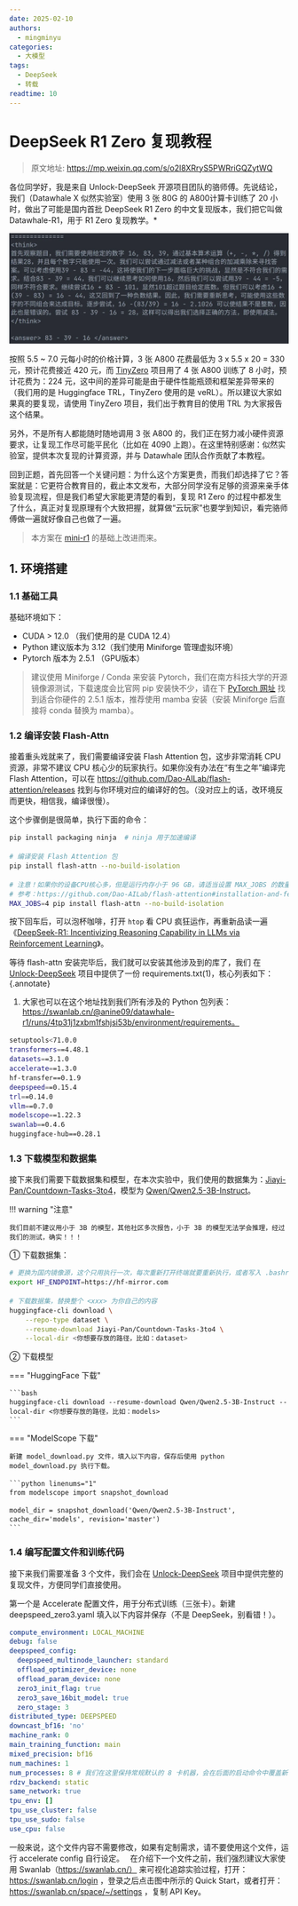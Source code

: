 ```yaml
---
date: 2025-02-10
authors:
  - mingminyu
categories:
  - 大模型
tags:
  - DeepSeek
  - 转载
readtime: 10
---
```


# DeepSeek R1 Zero 复现教程

> 原文地址: https://mp.weixin.qq.com/s/o2l8XRryS5PWRriGQZytWQ

各位同学好，我是来自 Unlock-DeepSeek 开源项目团队的骆师傅。先说结论，我们（Datawhale X 似然实验室）使用 3 张 80G 的 A800计算卡训练了 20 小时，做出了可能是国内首批 DeepSeek R1 Zero 的中文复现版本，我们把它叫做 Datawhale-R1，用于 R1 Zero 复现教学。*

![alt text](../../../images/20250210-04.png)

按照 5.5 ~ 7.0 元每小时的价格计算，3 张 A800 花费最低为 3 x 5.5 x 20 = 330 元，预计花费接近 420 元，而 [TinyZero](https://github.com/Jiayi-Pan/TinyZero) 项目用了 4 张 A800 训练了 8 小时，预计花费为：224 元，这中间的差异可能是由于硬件性能瓶颈和框架差异带来的（我们用的是 Huggingface TRL，TinyZero 使用的是 veRL）。所以建议大家如果真的要复现，请使用 TinyZero 项目，我们出于教育目的使用 TRL 为大家报告这个结果。

另外，不是所有人都能随时随地调用 3 张 A800 的，我们正在努力减小硬件资源要求，让复现工作尽可能平民化（比如在 4090 上跑）。在这里特别感谢：似然实验室，提供本次复现的计算资源，并与 Datawhale 团队合作贡献了本教程。

回到正题，首先回答一个关键问题：为什么这个方案更贵，而我们却选择了它？答案就是：它更符合教育目的，截止本文发布，大部分同学没有足够的资源来亲手体验复现流程，但是我们希望大家能更清楚的看到，复现 R1 Zero 的过程中都发生了什么，真正对复现原理有个大致把握，就算做“云玩家”也要学到知识，看完骆师傅做一遍就好像自己也做了一遍。

> 本方案在 [mini-r1](https://www.philschmid.de/mini-deepseek-r1) 的基础上改进而来。

<!-- more -->

## 1. 环境搭建

### 1.1 基础工具

基础环境如下：

- CUDA > 12.0 （我们使用的是 CUDA 12.4）
- Python 建议版本为 3.12（我们使用 Miniforge 管理虚拟环境）
- Pytorch 版本为 2.5.1 （GPU版本）

> 建议使用 Miniforge / Conda 来安装 Pytorch，我们在南方科技大学的开源镜像源测试，下载速度会比官网 pip 安装快不少，请在下 [PyTorch 网址](https://pytorch.org/get-started/previous-versions) 找到适合你硬件的 2.5.1 版本，推荐使用 mamba 安装（安装  Miniforge 后直接将 conda 替换为 mamba）。

### 1.2 编译安装 Flash-Attn

接着重头戏就来了，我们需要编译安装 Flash Attention 包，这步非常消耗 CPU 资源，非常不建议 CPU 核心少的玩家执行。如果你没有办法在“有生之年”编译完 Flash Attention，可以在 https://github.com/Dao-AILab/flash-attention/releases 找到与你环境对应的编译好的包。（没对应上的话，改环境反而更快，相信我，编译很慢）。

这个步骤倒是很简单，执行下面的命令：

```bash linenums="1" hl_lines="8"
pip install packaging ninja  # ninja 用于加速编译

# 编译安装 Flash Attention 包
pip install flash-attn --no-build-isolation

# 注意！如果你的设备CPU核心多，但是运行内存小于 96 GB，请适当设置 MAX_JOBS 的数量，并替换为下面的命令
# 参考：https://github.com/Dao-AILab/flash-attention#installation-and-features
MAX_JOBS=4 pip install flash-attn --no-build-isolation
```

按下回车后，可以泡杯咖啡，打开 `htop` 看 CPU 疯狂运作，再重新品读一遍《[DeepSeek-R1: Incentivizing Reasoning Capability in LLMs via Reinforcement Learning](https://arxiv.org/abs/2501.12948)》。

等待 flash-attn 安装完毕后，我们就可以安装其他涉及到的库了，我们 在 [Unlock-DeepSeek](https://github.com/datawhalechina/unlock-deepseek) 项目中提供了一份 requirements.txt(1)，核心列表如下：
{.annotate}

1. 大家也可以在这个地址找到我们所有涉及的 Python 包列表：https://swanlab.cn/@anine09/datawhale-r1/runs/4tp31j1zxbm1fshjsi53b/environment/requirements。

```bash
setuptools<71.0.0
transformers==4.48.1
datasets==3.1.0
accelerate==1.3.0
hf-transfer==0.1.9
deepspeed==0.15.4
trl==0.14.0
vllm==0.7.0
modelscope==1.22.3
swanlab==0.4.6
huggingface-hub==0.28.1
```

### 1.3 下载模型和数据集

接下来我们需要下载数据集和模型，在本次实验中，我们使用的数据集为：[Jiayi-Pan/Countdown-Tasks-3to4](https://huggingface.co/datasets/Jiayi-Pan/Countdown-Tasks-3to4)，模型为 [Qwen/Qwen2.5-3B-Instruct](https://huggingface.co/Qwen/Qwen2.5-3B-Instruct)。

!!! warning "注意"

    我们目前不建议用小于 3B 的模型，其他社区多次报告，小于 3B 的模型无法学会推理，经过我们的测试，确实！！！

① 下载数据集：

```bash
# 更换为国内镜像源，这个只用执行一次，每次重新打开终端就要重新执行，或者写入 .bashrc
export HF_ENDPOINT=https://hf-mirror.com 

# 下载数据集，替换整个 <xxx> 为你自己的内容
huggingface-cli download \
    --repo-type dataset \
    --resume-download Jiayi-Pan/Countdown-Tasks-3to4 \
    --local-dir <你想要存放的路径，比如：dataset>
```

② 下载模型

=== "HuggingFace 下载"

    ```bash
    huggingface-cli download --resume-download Qwen/Qwen2.5-3B-Instruct --local-dir <你想要存放的路径，比如：models>
    ```

=== "ModelScope 下载"

    新建 model_download.py 文件，填入以下内容，保存后使用 python model_download.py 执行下载。

    ```python linenums="1"
    from modelscope import snapshot_download
    
    model_dir = snapshot_download('Qwen/Qwen2.5-3B-Instruct', cache_dir='models', revision='master')
    ```

### 1.4 编写配置文件和训练代码

接下来我们需要准备 3 个文件，我们会在 [Unlock-DeepSeek](https://github.com/datawhalechina/unlock-deepseek) 项目中提供完整的复现文件，方便同学们直接使用。

第一个是 Accelerate 配置文件，用于分布式训练（三张卡）。新建 deepspeed_zero3.yaml 填入以下内容并保存（不是 DeepSeek，别看错！）。

```yaml linenums="1" title="deepspeed_zero3.yaml"
compute_environment: LOCAL_MACHINE
debug: false
deepspeed_config:
  deepspeed_multinode_launcher: standard
  offload_optimizer_device: none
  offload_param_device: none
  zero3_init_flag: true
  zero3_save_16bit_model: true
  zero_stage: 3
distributed_type: DEEPSPEED
downcast_bf16: 'no'
machine_rank: 0
main_training_function: main
mixed_precision: bf16
num_machines: 1
num_processes: 8 # 我们在这里保持常规默认的 8 卡机器，会在后面的启动命令中覆盖新值
rdzv_backend: static
same_network: true
tpu_env: []
tpu_use_cluster: false
tpu_use_sudo: false
use_cpu: false
```

一般来说，这个文件内容不需要修改，如果有定制需求，请不要使用这个文件，运行 accelerate config 自行设定。　
在介绍下一个文件之前，我们强烈建议大家使用 Swanlab（https://swanlab.cn/） 来可视化追踪实验过程，打开：https://swanlab.cn/login ，登录之后点击图中所示的 Quick Start，或者打开：https://swanlab.cn/space/~/settings ，复制 API Key。

　
